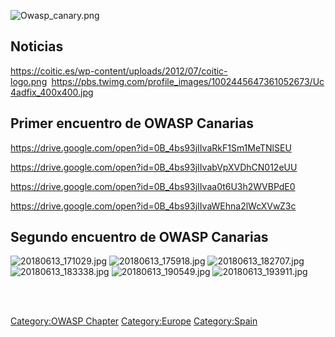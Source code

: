 ![Owasp_canary.png](Owasp_canary.png "Owasp_canary.png")

## Noticias

[<https://coitic.es/wp-content/uploads/2012/07/coitic-logo.png>](https://coitic.es/)` `[<https://pbs.twimg.com/profile_images/1002445647361052673/Uc4adfix_400x400.jpg>](https://www.ull.es)

## Primer encuentro de OWASP Canarias

<https://drive.google.com/open?id=0B_4bs93jIIvaRkF1Sm1MeTNlSEU>

<https://drive.google.com/open?id=0B_4bs93jIIvabVpXVDhCN012eUU>

<https://drive.google.com/open?id=0B_4bs93jIIvaa0t6U3h2WVBPdE0>

<https://drive.google.com/open?id=0B_4bs93jIIvaWEhna2lWcXVwZ3c>

## Segundo encuentro de OWASP Canarias

![20180613_171029.jpg](20180613_171029.jpg "20180613_171029.jpg")
![20180613_175918.jpg](20180613_175918.jpg "20180613_175918.jpg")
![20180613_182707.jpg](20180613_182707.jpg "20180613_182707.jpg")
![20180613_183338.jpg](20180613_183338.jpg "20180613_183338.jpg")
![20180613_190549.jpg](20180613_190549.jpg "20180613_190549.jpg")
![20180613_193911.jpg](20180613_193911.jpg "20180613_193911.jpg")

`                             `
`               `
`                             `
`              `
`               `

[Category:OWASP Chapter](Category:OWASP_Chapter "wikilink")
[Category:Europe](Category:Europe "wikilink")
[Category:Spain](Category:Spain "wikilink")